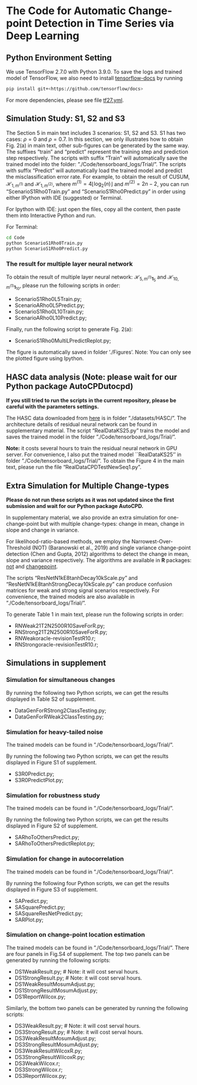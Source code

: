 # The Code for Automatic Change-point Detection in Time Series via Deep Learning

## Python Environment Setting

We use TensorFlow 2.7.0 with Python 3.9.0. To save the logs and trained model of TensorFlow, we also need to install [tensorflow-docs](https://github.com/tensorflow/docs) by running

```bash
pip install git+<https://github.com/tensorflow/docs>
```

For more dependencies, please see file [tf27.yml](./tf27.yml).

## Simulation Study: S1, S2 and S3

The Section 5 in main text includes 3 scenarios: S1, S2 and S3. S1 has two cases: $\rho=0$ and $\rho=0.7$. In this section, we only illustrates how to obtain Fig. 2(a) in main text, other sub-figures can be generated by the same way. The suffixes “train” and “predict” represent the training step and prediction step respectively. The scripts with suffix “Train” will automatically save the trained model into the folder: ”./Code/tensorboard_logs/Trial/”. The scripts with suffix “Predict” will automatically load the trained model and predict the misclassification error rate. For example, to obtain the result of CUSUM, $\mathcal{H}_{1,m^{(1)}}$ and $\mathcal{H}_{1,m^{(2)}}$, where $m^{(1)} = 4\lfloor\log_2(n)\rfloor$ and $m^{(2)} = 2n-2$, you can run “ScenarioS1Rho0Train.py” and “ScenarioS1Rho0Predict.py” in order using either IPython with IDE (suggested) or Terminal.

For Ipython with IDE: just open the files, copy all the content, then paste them into Interactive Python and run.

For Terminal:

```bash
cd Code
python ScenarioS1Rho0Train.py
python ScenarioS1Rho0Predict.py
```

### The result for multiple layer neural network

To obtain the result of multiple layer neural network:
$\mathcal{H}_{5,m^{(1)}\mathbf{1}_{5}}$ and $\mathcal{H}_{10,m^{(1)}\mathbf{1}_{10}}$, please run the following scripts in order:

* ScenarioS1Rho0L5Train.py;
* ScenarioARho0L5Predict.py;
* ScenarioS1Rho0L10Train.py;
* ScenarioARho0L10Predict.py;

Finally, run the following script to generate Fig. 2(a):

* ScenarioS1Rho0MultiLPredictReplot.py;

The figure is automatically saved in folder ’./Figures’. Note: You can only see the plotted figure using Ipython.

## HASC data analysis (Note: please wait for our Python package AutoCPDutocpd)

**If you still tried to run the scripts in the current repository, please be careful with the parameters settings.**

The HASC data downloaded from [here](http://hasc.jp/hc2011/index-en.html) is in folder ”./datasets/HASC/”. The architecture details of residual neural network can be found in supplementary material. The script “RealDataKS25.py” trains the model and saves the trained model in the folder ”./Code/tensorboard_logs/Trial/”.

**Note:** it costs several hours to train the residual neural network in GPU server. For convenience, I also put the trained model ``RealDataKS25’’ in folder ”./Code/tensorboard_logs/Trial/”. To obtain the Figure 4 in the main text, please run the file “RealDataCPDTestNewSeq1.py”.

## Extra Simulation for Multiple Change-types

**Please do not run these scripts as it was not updated since the first submission and wait for our Python package AutoCPD.**

In supplementary material, we also provide an extra simulation for one-change-point but with multiple change-types: change in mean, change in slope and change in variance.

For likelihood-ratio-based methods, we employ the Narrowest-Over-Threshold (NOT) (Baranowski et al., 2019) and single variance change-point detection (Chen and Gupta, 2012) algorithms to detect the change in mean, slope and variance respectively. The algorithms are available in **R** packages: [not](https://CRAN.R-project.org/package=not) and [changepoint](https://CRAN.R-project.org/package=changepoint).

The scripts “ResNetN1kE8tanhDecay10kScale.py” and “ResNetN1kE8tanhStrongDecay10kScale.py” can produce confusion matrices for weak and strong signal scenarios respectively. For convenience, the trained models are also available in ”./Code/tensorboard_logs/Trial/”.

To generate Table 1 in main text, please run the following scripts in order:

* RNWeak21T2N2500R10SaveForR.py;
* RNStrong21T2N2500R10SaveForR.py;
* RNWeakoracle-revisionTestR10.r;
* RNStrongoracle-revisionTestR10.r;

## Simulations in supplement

### Simulation for simultaneous changes

By running the following two Python scripts, we can get the results displayed in Table S2 of supplement.

* DataGenForRStrong2ClassTesting.py;
* DataGenForRWeak2ClassTesting.py;

### Simulation for heavy-tailed noise

The trained models can be found in ”./Code/tensorboard_logs/Trial/”.

By running the following two Python scripts, we can get the results displayed in Figure S1 of supplement.

* S3R0Predict.py;
* S3R0PredictPlot.py;

### Simulation for robustness study

The trained models can be found in ”./Code/tensorboard_logs/Trial/”.

By running the following two Python scripts, we can get the results displayed in Figure S2 of supplement.

* SARhoToOthersPredict.py;
* SARhoToOthersPredictReplot.py;

### Simulation for change in autocorrelation

The trained models can be found in ”./Code/tensorboard_logs/Trial/”.

By running the following four Python scripts, we can get the results displayed in Figure S3 of supplement.

* SAPredict.py;
* SASquarePredict.py;
* SASquareResNetPredict.py;
* SARPlot.py;

### Simulation on change-point location estimation

The trained models can be found in ”./Code/tensorboard_logs/Trial/”. There are four panels in Fig.S4 of supplement. The top two panels can be generated by running the following scripts:

* DS1WeakResult.py; # Note: it will cost serval hours.
* DS1StrongResult.py; # Note: it will cost serval hours.
* DS1WeakResultMosumAdjust.py;
* DS1StrongResultMosumAdjust.py;
* DS1ReportWilcox.py;

Similarly, the bottom two panels can be generated by running the following scripts:

* DS3WeakResult.py; # Note: it will cost serval hours.
* DS3StrongResult.py; # Note: it will cost serval hours.
* DS3WeakResultMosumAdjust.py;
* DS3StrongResultMosumAdjust.py;
* DS3WeakResultWilcoxR.py;
* DS3StrongResultWilcoxR.py;
* DS3WeakWilcox.r;
* DS3StrongWilcox.r;
* DS3ReportWilcox.py;
